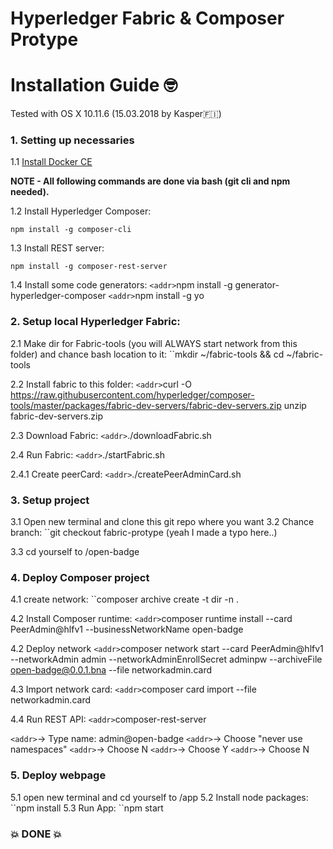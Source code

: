# Hyperledger Fabric & Composer Protype
<h1>Installation Guide 🤓 </h1>

Tested with OS X 10.11.6 (15.03.2018 by Kasper🇫🇮)

<h3>1. Setting up necessaries</h3>

1.1  [Install Docker CE](https://docs.docker.com/install/)

<strong>NOTE - All following commands are done via bash (git cli and npm needed). </strong>

1.2 Install Hyperledger Composer:

```
npm install -g composer-cli
```

1.3 Install REST server:
```
npm install -g composer-rest-server
```

1.4 Install some code generators:
`<addr>`npm install -g generator-hyperledger-composer
`<addr>`npm install -g yo

<h3>2. Setup local Hyperledger Fabric:</h3>
2.1 Make dir for Fabric-tools (you will ALWAYS start network from this folder) and chance bash location to it:
`<addr>`mkdir ~/fabric-tools && cd ~/fabric-tools

2.2 Install fabric to this folder:
`<addr>`curl -O https://raw.githubusercontent.com/hyperledger/composer-tools/master/packages/fabric-dev-servers/fabric-dev-servers.zip unzip fabric-dev-servers.zip

2.3 Download Fabric:
`<addr>`./downloadFabric.sh

2.4 Run Fabric:
`<addr>`./startFabric.sh

2.4.1 Create peerCard:
`<addr>`./createPeerAdminCard.sh

<h3>3. Setup project</h3>
3.1 Open new terminal and clone this git repo where you want
3.2 Chance branch:
`<addr>`git checkout fabric-protype
(yeah I made a typo here..)

3.3 cd yourself to /open-badge

<h3>4. Deploy Composer project</h3>
4.1 create network:
`<addr>`composer archive create -t dir -n .

4.2 Install Composer runtime:
`<addr>`composer runtime install --card PeerAdmin@hlfv1 --businessNetworkName open-badge

4.2 Deploy network
`<addr>`composer network start --card PeerAdmin@hlfv1 --networkAdmin admin --networkAdminEnrollSecret adminpw --archiveFile open-badge@0.0.1.bna --file networkadmin.card

4.3 Import network card:
`<addr>`composer card import --file networkadmin.card

4.4 Run REST API:
`<addr>`composer-rest-server

`<addr>`-> Type name: admin@open-badge
`<addr>`-> Choose "never use namespaces"
`<addr>`-> Choose N
`<addr>`-> Choose Y
`<addr>`-> Choose N

<h3>5. Deploy webpage</h3>
5.1 open new terminal and cd yourself to <gitrepo>/app
5.2 Install node packages:
`<addr>`npm install
5.3 Run App:
`<addr>`npm start

<h3>💥 DONE 💥</h3>



















